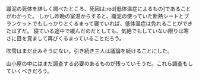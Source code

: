 蹴泥の死体を詳しく調べたところ、死因は:red[低体温症によるもの]であることがわかった。
しかし昨晩の室温からすると、蹴泥の使っていた断熱シートとブランケットでもしっかりとくるまって寝ていれば、低体温症は免れることができたはずだ。
寝ている途中で緩んだのだとしても、気絶でもしていない限りは寒さに目を覚まして再びくるまっていることだろう。

吹雪はまだ止みそうにない。引き続き三人は議論を続けることにした。

山小屋の中にはまだ調査する必要のあるものが残っていそうだ。これら調査もしていくべきだろう。